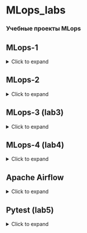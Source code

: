 # MLops_labs
### Учебные проекты MLops
## MLops-1
<details>
<summary>Click to expand</summary>  <br>
### Скрипты по созданию, обработке, обучению и предсказанию<br>
<span style='color: red;'>! pipeline.sh не работает </span><br>
1. data_creation.py - генерирует фаилы train и test с данными для предскаязания хорошего дня:<br>
      - температура<br>
      - пол<br>
      - возраст<br>
      - осадки<br>
      - хороший день  <br>
   В данные включены пропуски выбросы и шум. Корреляции между признаками нет, поэтому никаких выводов сделать нельзя  <br>
2. model_preprocessing.py - получает сгенерированные данные и выполняет предобработку:<br>
   1. удаляем пропущенные значени - строки с 1 непустым<br>
   2. разделяем датасет на качественные и количественные<br>
   3. работаем с количственными: 3.1 выявляем качественные в количественных 3.2 работаем с пропусками 3.3 работа с аномальными значениями 3.4. масштабирование<br>
   4. работаем с качественными данными: 4.1 точно также работам с пропусками и выбросами 4.2 sklearn.preprocessing.LabelEncoder<br>
   5. совмещаем обработанные кат и чис данные обратно<br>
3. model_preparation.py - фаил создает модель логистической регрессии, которая обучается на train.csv и для последующего применения модели, сохраняется с помощью pickle (model.pkl)<br>
4. model_testing.py - тестирует модель и выводит метрики качества.<br>
</details>

## MLops-2
<details>
<summary>Click to expand</summary>
### Скрипты по созданию, обработке, обучению и предсказанию с применением  Jenkins<br>
Мдель классификации данных о гистологических параметрах опухолей молочной железы на основе метода knn.<br>
1. Проведен разведочный анаализ и соотвесвующая предобработка:<br>
   - пропущенные значения<br>
   - количественные и качественные переменные<br>
   - нормализация<br>
   - отбор наиболее значимых параметров по наибольшей разнице в средних значениях. Для улчшения модели можно было использовать методы уменьшения размерности.<br>
2. Создана и обучена модель на методе knn.<br>
3. Приведены метри качества работы модели. Точность модели достаточно высокая, но accuracy не дает информации о ложноотрицательных случаях, которые наиболее важные при постановке диагнозов. <br>
</details>

## MLops-3 (lab3)
<details>
<summary>Click to expand</summary>
### Скрипты по созданию, обработке, обучению и предсказанию с применением  контейнеризации Docker<br>
Мдель классификации данных Iris LogisticRegression<br>
1. Проведен разведочный анаализ и соотвесвующая предобработка:<br>
   - пропущенные значения<br>
   - количественные и качественные переменные<br>
   - нормализация<br>
   - отбор наиболее значимых параметров по наибольшей разнице в средних значениях. Для улчшения модели можно было использовать методы уменьшения размерности.<br>
2. Создана и обучена модель на методе LogisticRegression<br>
3. Приведены метри качества работы модели. <br>
</details>

## MLops-4 (lab4)
<details>
<summary>Click to expand</summary>
### logfile и Gdrive_disk с демонстрацией работы с утилитой контроля версий dvc на наборе данных titanic <br>
Фаилы изменения датасета: change_data.py & change_data2.py
1. Инициализируется git и dvc. 
2. Дбавлен фаил с данными для отслеживания. (dvc add lab4)<br>
3. Создан и добавлен гугл диск. <br>
4. Проведены изменения и их пуши. <br>
5. Проведены переходы по версиям - пулы.<br>
</details>

## Apache Airflow
<details>
<summary>Click to expand</summary>
      Clear task для перезапуска провальной таски.<br> для перезапуска сервера и счедулера - lsof -i tcp:port и затем kill PID.<br>
</details>

## Pytest (lab5)
<details>
<summary>Click to expand</summary>    
1. Проведено тестирование в JupiterNotebook данных на зашумление с использованием z-score.<br>              
2. Применены команды создания фаилов (%%writefile”имя файла”) из ячеек и запуска bash (! “имя команды”) из JupiterNotebook.<br>    
</details>

